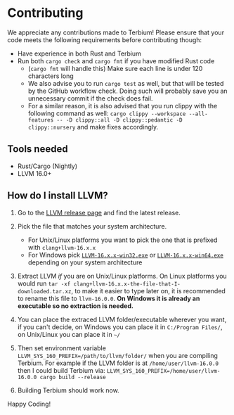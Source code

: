 # Contributing
We appreciate any contributions made to Terbium! 
Please ensure that your code meets the following requirements before contributing though:

- Have experience in both Rust and Terbium
- Run both `cargo check` and `cargo fmt` if you have modified Rust code
    - (`cargo fmt` will handle this) Make sure each line is under 120 characters long
    - We also advise you to run `cargo test` as well, but that will be tested by the GitHub workflow check.
      Doing such will probably save you an unnecessary commit if the check does fail.
    - For a similar reason, it is also advised that you run clippy with the following command as well:
      `cargo clippy --workspace --all-features -- -D clippy::all -D clippy::pedantic -D clippy::nursery`
      and make fixes accordingly.

## Tools needed
- Rust/Cargo (Nightly)
- LLVM 16.0+

## How do I install LLVM?
1. Go to the [LLVM release page](https://github.com/llvm/llvm-project/releases) and find the latest release.

2. Pick the file that matches your system architecture.
    - For Unix/Linux platforms you want to pick the one that is prefixed with `clang+llvm-16.x.x`
    - For Windows pick [`LLVM-16.x.x-win32.exe`](https://github.com/llvm/llvm-project/releases/download/llvmorg-16.0.4/LLVM-16.0.4-win32.exe)
      or [`LLVM-16.x.x-win64.exe`](https://github.com/llvm/llvm-project/releases/download/llvmorg-16.0.4/LLVM-16.0.4-win64.exe)
      depending on your system architecture

3. Extract LLVM *if* you are on Unix/Linux platforms. 
   On Linux platforms you would run `tar -xf clang+llvm-16.x.x-the-file-that-I-downloaded.tar.xz`, 
   to make it easier to type later on, it is recommended to rename this file to `llvm-16.0.0`.
   **On Windows it is already an executable so no extraction is needed.**

4. You can place the extraced LLVM folder/executable wherever you want, if you can't decide, on Windows you can place it
   in `C:/Program Files/`, on Unix/Linux you can place it in `~/`

5. Then set environment variable `LLVM_SYS_160_PREFIX=/path/to/llvm/folder/` when you are compiling Terbium. 
   For example if the LLVM folder is at `/home/user/llvm-16.0.0` then I could build Terbium via:
   `LLVM_SYS_160_PREFIX=/home/user/llvm-16.0.0 cargo build --release`

6. Building Terbium should work now.

Happy Coding!
